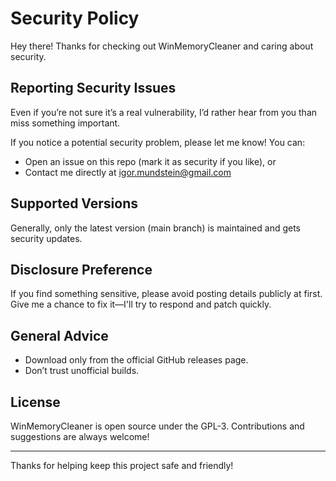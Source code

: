# Security Policy

Hey there! Thanks for checking out WinMemoryCleaner and caring about security.

## Reporting Security Issues

Even if you’re not sure it’s a real vulnerability, I’d rather hear from you than miss something important.

If you notice a potential security problem, please let me know! You can:
- Open an issue on this repo (mark it as security if you like), or
- Contact me directly at [igor.mundstein@gmail.com](mailto:igor.mundstein@gmail.com)

## Supported Versions

Generally, only the latest version (main branch) is maintained and gets security updates.

## Disclosure Preference

If you find something sensitive, please avoid posting details publicly at first. Give me a chance to fix it—I'll try to respond and patch quickly.

## General Advice

- Download only from the official GitHub releases page.
- Don’t trust unofficial builds.

## License

WinMemoryCleaner is open source under the GPL-3. Contributions and suggestions are always welcome!

---

Thanks for helping keep this project safe and friendly!
